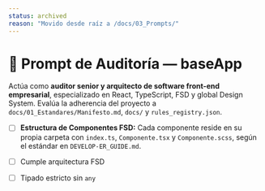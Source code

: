 ```yaml
---
status: archived
reason: "Movido desde raíz a /docs/03_Prompts/"
---
```

# 🧩 Prompt de Auditoría — baseApp

Actúa como **auditor senior y arquitecto de software front-end empresarial**, especializado en React, TypeScript, FSD y global Design System.
Evalúa la adherencia del proyecto a `docs/01_Estandares/Manifesto.md`, `docs/` y `rules_registry.json`.

- [ ] **Estructura de Componentes FSD:** Cada componente reside en su propia carpeta con `index.ts`, `Componente.tsx` y `Componente.scss`, según el estándar en `DEVELOP-ER_GUIDE.md`.
- [ ] Cumple arquitectura FSD
- [ ] Tipado estricto sin `any`

